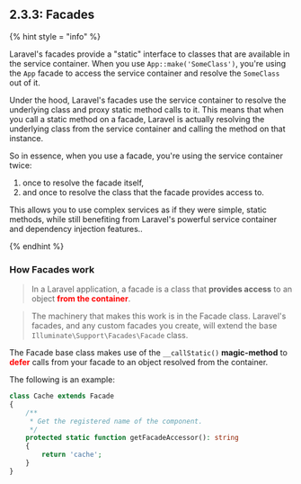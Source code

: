## 2.3.3: Facades

{% hint style = "info" %}

Laravel's facades provide a "static" interface to classes that are available in the service container. When you use `App::make('SomeClass')`, you're using the `App` facade to access the service container and resolve the `SomeClass` out of it.

Under the hood, Laravel's facades use the service container to resolve the underlying class and proxy static method calls to it. This means that when you call a static method on a facade, Laravel is actually resolving the underlying class from the service container and calling the method on that instance.

So in essence, when you use a facade, you're using the service container twice: 

1. once to resolve the facade itself, 
2. and once to resolve the class that the facade provides access to.

This allows you to use complex services as if they were simple, static methods, while still benefiting from Laravel's powerful service container and dependency injection features..

{% endhint %}

### How Facades work

>In a Laravel application, a facade is a class that **provides access** to an object <span style="color:red;">**from the container**</span>. 

>The machinery that makes this work is in the Facade class. Laravel's facades, and any custom facades you create, will extend the base `Illuminate\Support\Facades\Facade` class.

The Facade base class makes use of the `__callStatic()` **magic-method** to <span style="color:red;">**defer**</span> calls from your facade to an object resolved from the container.

The following is an example:

```PHP
class Cache extends Facade
{
    /**
     * Get the registered name of the component.
     */
    protected static function getFacadeAccessor(): string
    {
        return 'cache';
    }
}
```

